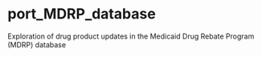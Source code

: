 # port_MDRP_database
Exploration of drug product updates in the Medicaid Drug Rebate Program (MDRP) database
